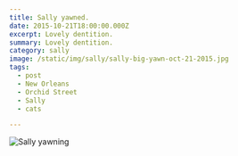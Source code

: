 ```yaml
---
title: Sally yawned.
date: 2015-10-21T18:00:00.000Z
excerpt: Lovely dentition.
summary: Lovely dentition.
category: sally
image: /static/img/sally/sally-big-yawn-oct-21-2015.jpg
tags:
  - post 
  - New Orleans
  - Orchid Street
  - Sally
  - cats

---
```



![Sally yawning](/static/img/sally/sally-big-yawn-oct-21-2015.jpg "Sally yawning")